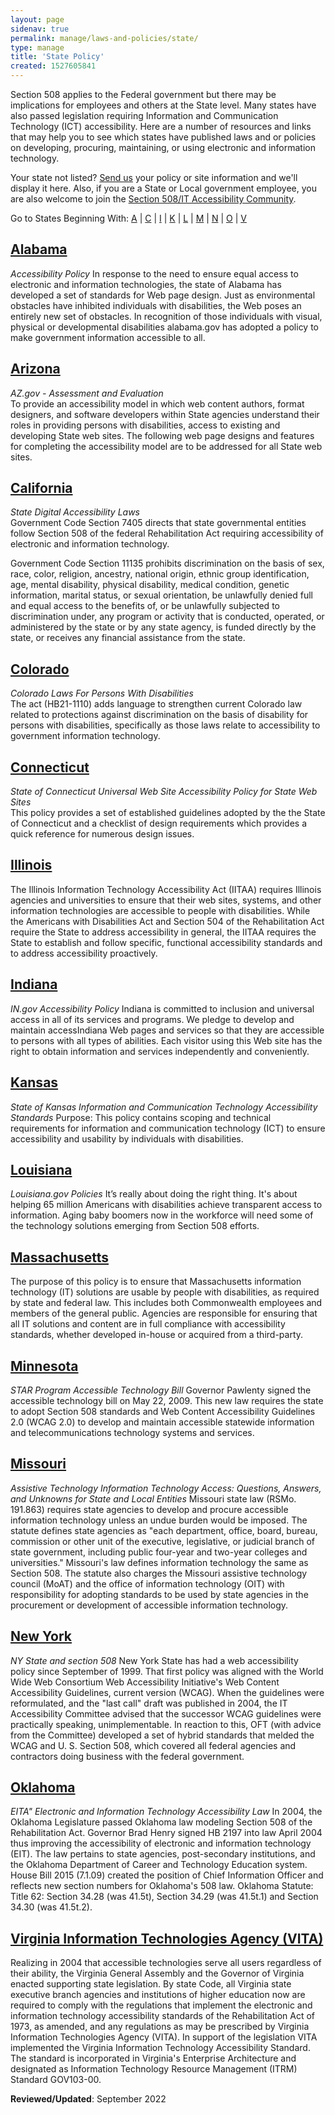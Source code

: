```yaml
---
layout: page
sidenav: true
permalink: manage/laws-and-policies/state/
type: manage
title: 'State Policy'
created: 1527605841
---
```

<p name="top"> </p> 
Section 508 applies to the Federal government but there may be implications for employees and others at the State level. Many states have also passed legislation requiring Information and Communication Technology (ICT) accessibility. Here are a number of resources and links that may help you to see which states have published laws and or policies on developing, procuring, maintaining, or using electronic and information technology. 

Your state not listed? [Send us][1] your policy or site information and we'll display it here. Also, if you are a State or Local government employee, you are also welcome to join the [Section 508/IT Accessibility Community][26].

Go to States Beginning With: [A][2] \| [C][3] \| [I][4] \| [K][5] \| [L][6] \| [M][7] \| [N][8] \| [O][9] \| [V][10]

<p id="A" name="A"> </p> 

## [Alabama][12]
_Accessibility Policy_ In response to the need to ensure equal access to electronic and information technologies, the state of Alabama has developed a set of standards for Web page design. Just as environmental obstacles have inhibited individuals with disabilities, the Web poses an entirely new set of obstacles. In recognition of those individuals with visual, physical or developmental disabilities alabama.gov has adopted a policy to make government information accessible to all.

## [Arizona][13]  
_AZ.gov - Assessment and Evaluation_  
To provide an accessibility model in which web content authors, format designers, and software developers within State agencies understand their roles in providing persons with disabilities, access to existing and developing State web sites. The following web page designs and features for completing the accessibility model are to be addressed for all State web sites.

<p id="C" name="C"></p>

## [California][14]  
_State Digital Accessibility Laws_  
Government Code Section 7405 directs that state governmental entities follow Section 508 of the federal Rehabilitation Act requiring accessibility of electronic and information technology.

Government Code Section 11135 prohibits discrimination on the basis of sex, race, color, religion, ancestry, national origin, ethnic group identification, age, mental disability, physical disability, medical condition, genetic information, marital status, or sexual orientation, be unlawfully denied full and equal access to the benefits of, or be unlawfully subjected to discrimination under, any program or activity that is conducted, operated, or administered by the state or by any state agency, is funded directly by the state, or receives any financial assistance from the state.

## [Colorado][29]  
_Colorado Laws For Persons With Disabilities_  
The act (HB21-1110) adds language to strengthen current Colorado law related to protections against discrimination on the basis of disability for persons with disabilities, specifically as those laws relate to accessibility to government information technology. 

## [Connecticut][16]  
_State of Connecticut Universal Web Site Accessibility Policy for State Web Sites_  
This policy provides a set of established guidelines adopted by the the State of Connecticut and a checklist of design requirements which provides a quick reference for numerous design issues.

<p id="I" name="I"></p>

## [Illinois][17]  
 The Illinois Information Technology Accessibility Act (IITAA) requires Illinois agencies and universities to ensure that their web sites, systems, and other information technologies are accessible to people with disabilities. While the Americans with Disabilities Act and Section 504 of the Rehabilitation Act require the State to address accessibility in general, the IITAA requires the State to establish and follow specific, functional accessibility standards and to address accessibility proactively.

## [Indiana][18]  
_IN.gov Accessibility Policy_ Indiana is committed to inclusion and universal access in all of its services and programs. We pledge to develop and maintain accessIndiana Web pages and services so that they are accessible to persons with all types of abilities. Each visitor using this Web site has the right to obtain information and services independently and conveniently.

<p id="K" name="K"></p>

## [Kansas][19]  
_State of Kansas Information and Communication Technology Accessibility Standards_ Purpose: This policy contains scoping and technical requirements for information and communication technology (ICT) to ensure accessibility and usability by individuals with disabilities.

<p id="L" name="L"></p>

## [Louisiana][20]  
_Louisiana.gov Policies_ It’s really about doing the right thing. It's about helping 65 million Americans with disabilities achieve transparent access to information. Aging baby boomers now in the workforce will need some of the technology solutions emerging from Section 508 efforts.

<p id="M" name="M"></p>

<p dir="ltr"></p>

## [Massachusetts][28]  
The purpose of this policy is to ensure that Massachusetts information technology (IT) solutions are usable by people with disabilities, as required by state and federal law.  This includes both Commonwealth employees and members of the general public. Agencies are responsible for ensuring that all IT solutions and content are in full compliance with accessibility standards, whether developed in-house or acquired from a third-party.

## [Minnesota][21]  
_STAR Program Accessible Technology Bill_ Governor Pawlenty signed the accessible technology bill on May 22, 2009. This new law requires the state to adopt Section 508 standards and Web Content Accessibility Guidelines 2.0 (WCAG 2.0) to develop and maintain accessible statewide information and telecommunications technology systems and services.

## [Missouri][22]  
_Assistive Technology Information Technology Access: Questions, Answers, and Unknowns for State and Local Entities_ Missouri state law (RSMo. 191.863) requires state agencies to develop and procure accessible information technology unless an undue burden would be imposed. The statute defines state agencies as "each department, office, board, bureau, commission or other unit of the executive, legislative, or judicial branch of state government, including public four-year and two-year colleges and universities." Missouri's law defines information technology the same as Section 508. The statute also charges the Missouri assistive technology council (MoAT) and the office of information technology (OIT) with responsibility for adopting standards to be used by state agencies in the procurement or development of accessible information technology.

<p id="N" name="N"></p>

## [New York][23]  
_NY State and section 508_ New York State has had a web accessibility policy since September of 1999. That first policy was aligned with the World Wide Web Consortium Web Accessibility Initiative's Web Content Accessibility Guidelines, current version (WCAG). When the guidelines were reformulated, and the "last call" draft was published in 2004, the IT Accessibility Committee advised that the successor WCAG guidelines were practically speaking, unimplementable. In reaction to this, OFT (with advice from the Committee) developed a set of hybrid standards that melded the WCAG and U. S. Section 508, which covered all federal agencies and contractors doing business with the federal government.

<p id="O" name="O"></p>

## [Oklahoma][24]  
_EITA" Electronic and Information Technology Accessibility Law_ In 2004, the Oklahoma Legislature passed Oklahoma law modeling Section 508 of the Rehabilitation Act. Governor Brad Henry signed HB 2197 into law April 2004 thus improving the accessibility of electronic and information technology (EIT). The law pertains to state agencies, post-secondary institutions, and the Oklahoma Department of Career and Technology Education system. House Bill 2015 (7.1.09) created the position of Chief Information Officer and reflects new section numbers for Oklahoma's 508 law. Oklahoma Statute: Title 62: Section 34.28 (was 41.5t), Section 34.29 (was 41.5t.1) and Section 34.30 (was 41.5t.2).

<p id="V" name="V"></p>

## [Virginia Information Technologies Agency (VITA)][25]  
Realizing in 2004 that accessible technologies serve all users regardless of their ability, the Virginia General Assembly and the Governor of Virginia enacted supporting state legislation. By state Code, all Virginia state executive branch agencies and institutions of higher education now are required to comply with the regulations that implement the electronic and information technology accessibility standards of the Rehabilitation Act of 1973, as amended, and any regulations as may be prescribed by Virginia Information Technologies Agency (VITA). In support of the legislation VITA implemented the Virginia Information Technology Accessibility Standard. The standard is incorporated in Virginia's Enterprise Architecture and designated as Information Technology Resource Management (ITRM) Standard GOV103-00.

**Reviewed/Updated**: September 2022

 [1]: {{site.baseurl}}/contact-us
 [2]: #A "Go to States beginning with A"
 [3]: #C "Go to States beginning with C"
 [4]: #I "Go to States beginning with I"
 [5]: #K "Go to States beginning with K"
 [6]: #L "Go to States beginning with L"
 [7]: #M "Go to States beginning with M"
 [8]: #N "Go to States beginning with N"
 [9]: #O "Go to States beginning with O"
 [10]: #V "Go to States beginning with V"
 [11]: #W "Go to States beginning with W"
 [12]: http://www.al.gov/terms-of-use "Go to Alabama's site"
 [13]: https://az.gov/policy/accessibility "Go to Arizona's site"
 [14]: https://www.dor.ca.gov/Home/Laws "Go to California's site"
 [15]: http://www.oshpd.ca.gov/Accessibility.html
 [16]: http://www.access.state.ct.us/policies/accesspolicy40.html "Go to Connecticut's site"
 [17]: http://www.dhs.state.il.us/page.aspx?item=32765 "Go to Illinois's site"
 [18]: http://www.in.gov/core/accessibility.html "Go to Indiana's site"
 [19]: https://ebit.ks.gov/itec/resources/policies/policy-1210 "Go to Kansas's site"
 [20]: https://www.louisiana.gov/accessibility-statement/ "Go to Louisiana's site"
 [21]: https://mn.gov/portal/about-minnesota/accessibility-issues/ "Go to Minnesota's site"
 [22]: http://at.mo.gov/it-access/ "Go to Missouri's site"
 [23]: https://its.ny.gov/document/accessibility-web-based-information-and-applications-compliance-reporting "Go to New York's site"
 [24]: http://www.ok.gov/accessibility "Go to Oklahoma's site"
 [25]: http://www.vita.virginia.gov "Go to Virginia Information Technologies Agency (VITA)'s site"
 [26]: https://www.section508.gov/manage/join-the-508-community/ "Join the IT Accessibility/508 Community"
 [27]: #top
 [28]: https://www.mass.gov/policy-advisory/enterprise-information-technology-accessibility-policy
 [29]: https://leg.colorado.gov/bills/hb21-1110 "Go to Colorado's site"